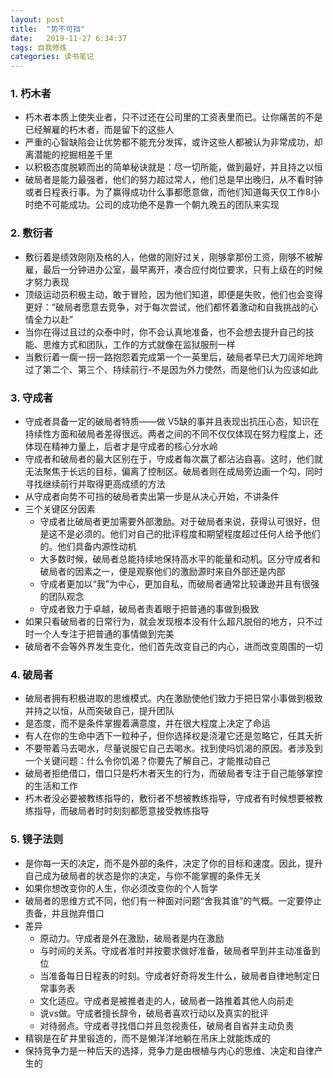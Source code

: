 ```yaml
---
layout: post
title:  "势不可挡"
date:   2019-11-27 6:34:37
tags: 自我修炼
categories: 读书笔记
---
```


### 1. 朽木者

- 朽木者本质上使失业者，只不过还在公司里的工资表里而已。让你痛苦的不是已经解雇的朽木者，而是留下的这些人
- 严重的心智缺陷会让优势都不能充分发挥，或许这些人都被认为非常成功，却离潜能的挖掘相差千里
- 以积极态度脱颖而出的简单秘诀就是：尽一切所能，做到最好，并且持之以恒
- 破局者是能力最强者，他们的努力超过常人，他们总是早出晚归，从不看时钟或者日程表行事。为了赢得成功什么事都愿意做，而他们知道每天仅工作8小时绝不可能成功。公司的成功绝不是靠一个朝九晚五的团队来实现


### 2. 敷衍者

- 敷衍着是绩效刚刚及格的人，他做的刚好过关，刚够拿那份工资，刚够不被解雇，最后一分钟进办公室，最早离开，凑合应付岗位要求，只有上级在的时候才努力表现
- 顶级运动员积极主动，敢于冒险，因为他们知道，即便是失败，他们也会变得更好：“破局者愿意去竞争，对于每次尝试，他们都怀着激动和自我挑战的心情全力以赴”
- 当你在得过且过的众泰中时，你不会认真地准备，也不会想去提升自己的技能、思维方式和团队，工作的方式就像在监狱服刑一样
- 当敷衍着一瘸一拐一路抱怨着完成第一个一英里后，破局者早已大刀阔斧地跨过了第二个、第三个、持续前行-不是因为外力使然，而是他们认为应该如此


### 3. 守成者

- 守成者具备一定的破局者特质——做 V5缺的事并且表现出抗压心态，知识在持续性方面和破局者差得很远。两者之间的不同不仅仅体现在努力程度上，还体现在精神力量上，后者才是守成者的核心分水岭
- 守成者和破局者的最大区别在于，守成者每次赢了都沾沾自喜。这时，他们就无法聚焦于长远的目标，偏离了控制区。破局者则在成局旁边画一个勾，同时寻找继续前行并取得更高成绩的方法
- 从守成者向势不可挡的破局者卖出第一步是从决心开始，不讲条件
- 三个关键区分因素
    + 守成者比破局者更加需要外部激励。对于破局者来说，获得认可很好，但是这不是必须的。他们对自己的批评程度和期望程度超过任何人给予他们的。他们具备内源性动机
    + 大多数时候，破局者总能持续地保持高水平的能量和动机。区分守成者和破局者的因素之一，便是观察他们的激励源时来自外部还是内部
    + 守成者更加以“我”为中心，更加自私，而破局者通常比较谦逊并且有很强的团队观念
    + 守成者致力于卓越，破局者责着眼于把普通的事做到极致
- 如果只看破局者的日常行为，就会发现根本没有什么超凡脱俗的地方，只不过时一个人专注于把普通的事情做到完美
- 破局者不会等外界发生变化，他们首先改变自己的内心，进而改变周围的一切

### 4. 破局者

- 破局者拥有积极进取的思维模式。内在激励使他们致力于把日常小事做到极致并持之以恒，从而突破自己，提升团队
- 是态度，而不是条件掌握着满意度，并在很大程度上决定了命运
- 有人在你的生命中洒下一粒种子，但你选择权是浇灌它还是忽略它，任其夭折
- 不要带着马去喝水，尽量说服它自己去喝水。找到使吗饥渴的原因。者涉及到一个关键问题：什么令你饥渴？你要先了解自己，才能推动自己
- 破局者拒绝借口，借口只是朽木者天生的行为，而破局者专注于自己能够掌控的生活和工作
- 朽木者没必要被教练指导的，敷衍者不想被教练指导，守成者有时候想要被教练指导，而破局者时时刻刻都愿意接受教练指导

### 5. 镜子法则

- 是你每一天的决定，而不是外部的条件，决定了你的目标和速度。因此，提升自己成为破局者的状态是你的决定，与你不能掌握的条件无关
- 如果你想改变你的人生，你必须改变你的个人哲学
- 破局者的思维方式不同，他们有一种面对问题“舍我其谁”的气概。一定要停止责备，并且抛弃借口
- 差异
    + 原动力。守成者是外在激励，破局者是内在激励
    + 与时间的关系。守成者准时并按要求做好准备，破局者早到并主动准备到位
    + 当准备每日日程表的时刻。守成者好奇将发生什么，破局者自律地制定日常事务表
    + 文化适应。守成者是被推者走的人，破局者一路推着其他人向前走
    + 说vs做。守成者擅长辞令，破局者喜欢行动以及真实的批评
    + 对待弱点。守成者寻找借口并且忽视责任，破局者自省并主动负责
- 精钢是在矿井里锻造的，而不是懒洋洋地躺在吊床上就能炼成的
- 保持竞争力是一种后天的选择，竞争力是由根植与内心的思维、决定和自律产生的
